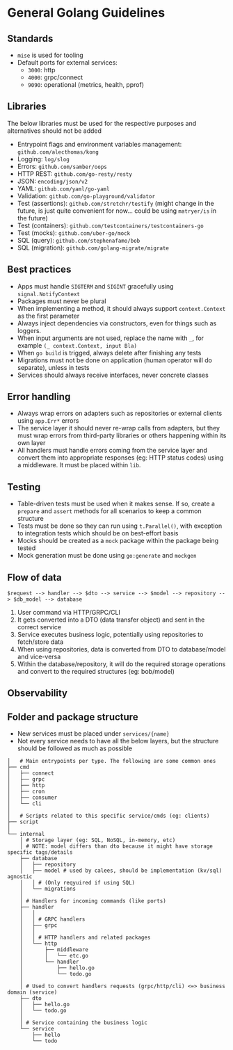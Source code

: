 # General Golang Guidelines

## Standards

- `mise` is used for tooling
- Default ports for external services:
  - `3000`: http
  - `4000`: grpc/connect
  - `9090`: operational (metrics, health, pprof)

## Libraries

The below libraries must be used for the respective purposes and alternatives should not be added

- Entrypoint flags and environment variables management: `github.com/alecthomas/kong`
- Logging: `log/slog`
- Errors: `github.com/samber/oops`
- HTTP REST: `github.com/go-resty/resty`
- JSON: `encoding/json/v2`
- YAML: `github.com/yaml/go-yaml`
- Validation: `github.com/go-playground/validator`
- Test (assertions): `github.com/stretchr/testify` (might change in the future, is just quite convenient for now... could be using `matryer/is` in the future)
- Test (containers): `github.com/testcontainers/testcontainers-go`
- Test (mocks): `github.com/uber-go/mock`
- SQL (query): `github.com/stephenafamo/bob`
- SQL (migration): `github.com/golang-migrate/migrate`

## Best practices

- Apps must handle `SIGTERM` and `SIGINT` gracefully using `signal.NotifyContext`
- Packages must never be plural
- When implementing a method, it should always support `context.Context` as the first parameter
- Always inject dependencies via constructors, even for things such as loggers.
- When input arguments are not used, replace the name with `_`, for example `(_ context.Context, input Bla)`
- When `go build` is trigged, always delete after finishing any tests
- Migrations must not be done on application (human operator will do separate), unless in tests
- Services should always receive interfaces, never concrete classes

## Error handling

- Always wrap errors on adapters such as repositories or external clients using `app.Err*` errors
- The service layer it should never re-wrap calls from adapters, but they must wrap errors from third-party libraries or others happening within its own layer
- All handlers must handle errors coming from the service layer and convert them into appropriate responses (eg: HTTP status codes) using a middleware. It must be placed within `lib`.

## Testing

- Table-driven tests must be used when it makes sense. If so, create a `prepare` and `assert` methods for all scenarios to keep a common structure
- Tests must be done so they can run using `t.Parallel()`, with exception to integration tests which should be on best-effort basis
- Mocks should be created as a `mock` package within the package being tested
- Mock generation must be done using `go:generate` and `mockgen`

## Flow of data

```
$request --> handler --> $dto --> service --> $model --> repository --> $db_model --> database
```

1. User command via HTTP/GRPC/CLI
2. It gets converted into a DTO (data transfer object) and sent in the correct service
3. Service executes business logic, potentially using repositories to fetch/store data
4. When using repositories, data is converted from DTO to database/model and vice-versa
5. Within the database/repository, it will do the required storage operations and convert to the required structures (eg: bob/model)

## Observability

## Folder and package structure

- New services must be placed under `services/{name}`
- Not every service needs to have all the below layers, but the structure should be followed as much as possible

```
│   # Main entrypoints per type. The following are some common ones
├── cmd
│   ├── connect
│   ├── grpc
│   ├── http
│   ├── cron
│   ├── consumer
│   └── cli
│
│   # Scripts related to this specific service/cmds (eg: clients)
├── script
│
└── internal
    │ # Storage layer (eg: SQL, NoSQL, in-memory, etc)
    │ # NOTE: model differs than dto because it might have storage specific tags/details
    ├── database
    │   ├── repository
    │   ├── model # used by calees, should be implementation (kv/sql) agnostic
    │   │ # (Only reqyuired if using SQL)
    │   └── migrations
    │
    │ # Handlers for incoming commands (like ports)
    ├── handler
    │   │
    │   │ # GRPC handlers
    │   ├── grpc
    │   │
    │   │ # HTTP handlers and related packages
    │   └── http
    │       ├── middleware
    │       │   └── etc.go
    │       └── handler
    │           ├── hello.go
    │           └── todo.go
    │
    │ # Used to convert handlers requests (grpc/http/cli) <=> business domain (service)
    ├── dto
    │   ├── hello.go
    │   └── todo.go
    │
    │ # Service containing the business logic
    └── service
        ├── hello
        └── todo
```
